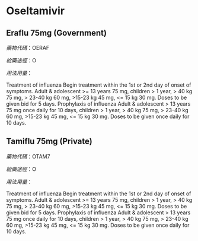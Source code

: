 # Oseltamivir

## Eraflu 75mg (Government)

*藥物代碼*：OERAF

*給藥途徑*：O

*用法用量*：

Treatment of influenza Begin treatment within the 1st or 2nd day of onset of symptoms. Adult & adolescent >= 13 years 75 mg, children > 1 year, > 40 kg 75 mg, > 23-40 kg 60 mg, >15-23 kg 45 mg, <= 15 kg 30 mg. Doses to be given bid for 5 days. Prophylaxis of influenza Adult & adolescent > 13 years 75 mg once daily for 10 days, children > 1 year, > 40 kg 75 mg, > 23-40 kg 60 mg, >15-23 kg 45 mg, <= 15 kg 30 mg. Doses to be given once daily for 10 days.

## Tamiflu 75mg (Private)

*藥物代碼*：OTAM7

*給藥途徑*：O

*用法用量*：

Treatment of influenza Begin treatment within the 1st or 2nd day of onset of symptoms. Adult & adolescent >= 13 years 75 mg, children > 1 year, > 40 kg 75 mg, > 23-40 kg 60 mg, >15-23 kg 45 mg, <= 15 kg 30 mg. Doses to be given bid for 5 days. Prophylaxis of influenza Adult & adolescent > 13 years 75 mg once daily for 10 days, children > 1 year, > 40 kg 75 mg, > 23-40 kg 60 mg, >15-23 kg 45 mg, <= 15 kg 30 mg. Doses to be given once daily for 10 days.


